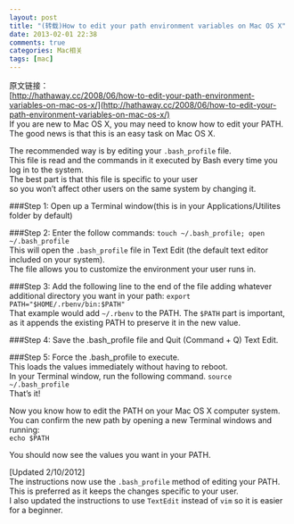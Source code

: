 ```yaml
---
layout: post
title: "(转载)How to edit your path environment variables on Mac OS X"
date: 2013-02-01 22:38
comments: true
categories: Mac相关
tags: [mac]
---
```

原文链接：  
[http://hathaway.cc/2008/06/how-to-edit-your-path-environment-variables-on-mac-os-x/](http://hathaway.cc/2008/06/how-to-edit-your-path-environment-variables-on-mac-os-x/)  
If you are new to Mac OS X, you may need to know how to edit your PATH.  
The good news is that this is an easy task on Mac OS X.
<!-- more -->
The recommended way is by editing your `.bash_profile` file.   
This file is read and the commands in it executed by Bash every time you log in to the system.   
The best part is that this file is specific to your user   
so you won’t affect other users on the same system by changing it.

###Step 1: Open up a Terminal window(this is in your Applications/Utilites folder by default)

###Step 2: Enter the follow commands:
`touch ~/.bash_profile; open ~/.bash_profile`  
This will open the `.bash_profile` file in Text Edit (the default text editor included on your system).   
The file allows you to customize the environment your user runs in.

###Step 3: Add the following line to the end of the file adding whatever additional directory you want in your path:
`export PATH="$HOME/.rbenv/bin:$PATH"`  
That example would add `~/.rbenv` to the PATH. The `$PATH` part is important,  
as it appends the existing PATH to preserve it in the new value.  

###Step 4: Save the .bash\_profile file and Quit (Command + Q) Text Edit.

###Step 5: Force the .bash\_profile to execute.   
This loads the values immediately without having to reboot.   
In your Terminal window, run the following command.
`source ~/.bash_profile`  
That’s it!   

Now you know how to edit the PATH on your Mac OS X computer system.   
You can confirm the new path by opening a new Terminal windows and running:  
`echo $PATH`  

You should now see the values you want in your PATH.

[Updated 2/10/2012]  
The instructions now use the `.bash_profile` method of editing your PATH.  
This is preferred as it keeps the changes specific to your user.   
I also updated the instructions to use `TextEdit` instead of `vim` so it is easier for a beginner.
